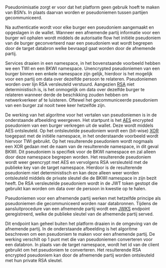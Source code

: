 Pseudonimisatie zorgt er voor dat het platform geen gebruik hoeft te maken van BSN’s. In plaats daarvan worden er pseudoniemen tussen partijen gecommuniceerd.

Na authenticatie wordt voor elke burger een pseudoniem aangemaakt en opgeslagen in de wallet. Wanneer een afnemende partij informatie voor een burger wil ophalen wordt middels de autorisatie flow het initiële pseudoniem van de burger geconverteerd naar een pseudoniem wat wordt begrepen door de target databron welke bevraagd gaat worden door de afnemende partij.

<!-- ![Pseudonymization 1](pseudonymization1.png) -->

Services draaien in een namespace, in het bovenstaande voorbeeld hebben we een TWI en een BKWI namespace. Unencrypted pseudoniemen van een burger binnen een enkele namespace zijn gelijk, hierdoor is het mogelijk voor een partij om data over dezelfde persoon te relateren. Pseudoniemen worden over lijn RSA versleuteld verstuurd. Aangezien [RSA](<https://en.wikipedia.org/wiki/RSA_(cryptosystem)>) niet deterministisch is, is het onmogelijk om data over dezelfde burger te relateren wanneer derde de beschikking zouden hebben om netwerkverkeer af te luisteren. Oftewel het gecommuniceerde pseudoniem van een burger zal nooit twee keer hetzelfde zijn.

De werking van het algoritme voor het vertalen van pseudoniemen is in de onderstaande afbeelding weergeven. Het startpunt is het [AES](https://en.wikipedia.org/wiki/Advanced_Encryption_Standard) encrypted pseudoniem van een burger verkregen uit de wallet. Deze wordt middels AES ontsleuteld. Op het ontsleutelde pseudoniem wordt een (bit-wise) [XOR](https://en.wikipedia.org/wiki/XOR_gate) toegepast met de initiële namespace, in het onderstaande voorbeeld wordt hiervoor TWI gebruikt. Op het resulterende pseudoniem wordt nogmaals een XOR gedaan met de naam van de resulterende namespace, in dit geval BKWI. Dit pseudoniem is specifiek voor de BKWI namespace en zal alleen door deze namespace begrepen worden. Het resulterende pseudoniem wordt weer geencrypt met AES en vervolgens RSA versleuteld met de publieke key van de target namespace. Hierdoor is de resulterende pseudoniem niet deterministisch en kan deze alleen weer worden ontsleuteld middels de private sleutel die de BKWI namespace in zijn bezit heeft. De RSA versleutelde pseudoniem wordt in de JWT token gestopt die gebruikt kan worden om data over de persoon in kwestie op te halen.

<!-- ![Pseudonymization 2](pseudonymization2.png) -->

Pseudoniemen voor een afnemende partij werken met hetzelfde principe als pseudoniemen die gecommuniceerd worden naar databronnen. Tijdens de aansluitprocedure van een afnemende partij wordt een [JWKS](https://tools.ietf.org/html/rfc7517) endpoint geregistreerd, welke de publieke sleutel van de afnemende partij served.

<!-- ![Pseudonymization 3](pseudonymization3.png) -->

Dit endpoint kan geheel buiten het platform draaien in de omgeving van de afnemende partij. In de onderstaande afbeelding is het algoritme beschreven om een pseudoniem te maken voor een afnemende partij. De werking verschilt op 1 punt met die van pseudoniemen converteren voor een databron. In plaats van de target namespace, wordt het id van de client gebruikt om het pseudoniem te converteren. Het resulterende RSA encrypted pseudoniem kan door de afnemende partij worden ontsleuteld met hun private RSA sleutel.

<!-- ![Pseudonymization 4](pseudonymization4.png) -->
